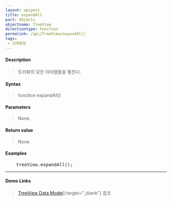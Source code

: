 ```yaml
---
layout: apipost
title: expandAll
part: Objects
objectname: TreeView
directiontype: Function
permalink: /api/TreeView/expandAll/
tags:
 - 전체확장
---
```



#### Description

> 트리뷰의 모든 아이템들을 펼친다.  

#### Syntax

> function expandAll()  

#### Parameters

> None.

#### Return value

> None.  

#### Examples 

<pre class="prettyprint">
    treeView.expandAll();
</pre>

---

#### Demo Links

> [TreeView Data Model](http://demo.realgrid.net/Demo/TreeDataModel){:target="_blank"} 참조    
